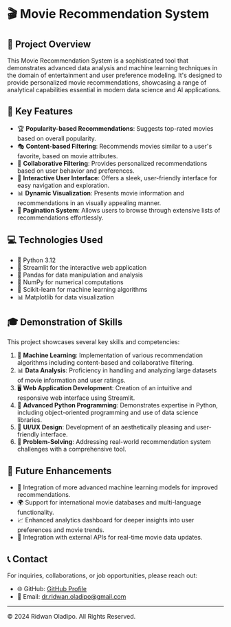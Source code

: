 # 🎬 Movie Recommendation System

## 🌟 Project Overview

This Movie Recommendation System is a sophisticated tool that demonstrates advanced data analysis and machine learning techniques in the domain of entertainment and user preference modeling. It's designed to provide personalized movie recommendations, showcasing a range of analytical capabilities essential in modern data science and AI applications.

## 🚀 Key Features

- 🏆 **Popularity-based Recommendations**: Suggests top-rated movies based on overall popularity.
- 🎭 **Content-based Filtering**: Recommends movies similar to a user's favorite, based on movie attributes.
- 👥 **Collaborative Filtering**: Provides personalized recommendations based on user behavior and preferences.
- 🎨 **Interactive User Interface**: Offers a sleek, user-friendly interface for easy navigation and exploration.
- 📊 **Dynamic Visualization**: Presents movie information and recommendations in an visually appealing manner.
- 🔄 **Pagination System**: Allows users to browse through extensive lists of recommendations effortlessly.

## 💻 Technologies Used

- 🐍 Python 3.12
- 🌊 Streamlit for the interactive web application
- 🐼 Pandas for data manipulation and analysis
- 🧮 NumPy for numerical computations
- 🧠 Scikit-learn for machine learning algorithms
- 📊 Matplotlib for data visualization

## 🎓 Demonstration of Skills

This project showcases several key skills and competencies:

1. 🧠 **Machine Learning**: Implementation of various recommendation algorithms including content-based and collaborative filtering.
2. 📊 **Data Analysis**: Proficiency in handling and analyzing large datasets of movie information and user ratings.
3. 🖥️ **Web Application Development**: Creation of an intuitive and responsive web interface using Streamlit.
4. 🐍 **Advanced Python Programming**: Demonstrates expertise in Python, including object-oriented programming and use of data science libraries.
5. 🎨 **UI/UX Design**: Development of an aesthetically pleasing and user-friendly interface.
6. 🧩 **Problem-Solving**: Addressing real-world recommendation system challenges with a comprehensive tool.

## 🔮 Future Enhancements

- 🤖 Integration of more advanced machine learning models for improved recommendations.
- 🌍 Support for international movie databases and multi-language functionality.
- 📈 Enhanced analytics dashboard for deeper insights into user preferences and movie trends.
- 🔗 Integration with external APIs for real-time movie data updates.

## 📞 Contact

For inquiries, collaborations, or job opportunities, please reach out:

- 🌐 GitHub: [GitHub Profile](https://github.com/dr-ridwanoladipo)
- 📧 Email: [dr.ridwan.oladipo@gmail.com](mailto:dr.ridwan.oladipo@gmail.com)

---

© 2024 Ridwan Oladipo. All Rights Reserved.

